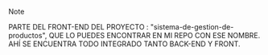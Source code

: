 > [!NOTE]
>PARTE DEL FRONT-END DEL PROYECTO : "sistema-de-gestion-de-productos", QUE LO PUEDES ENCONTRAR EN MI REPO CON ESE NOMBRE.
>AHÍ SE ENCUENTRA TODO INTEGRADO TANTO BACK-END Y FRONT.